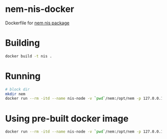 # nem-nis-docker
Dockerfile for [nem nis package](https://nemproject.github.io/)


# Building

```bash
docker build -t nis .
```


# Running

```bash
# block dir
mkdir nem
docker run --rm -itd --name nis-node -v `pwd`/nem:/opt/nem -p 127.0.0.1:7890:7890 nis
```


# Using pre-built docker image

```bash
docker run --rm -itd --name nis-node -v `pwd`/nem:/opt/nem -p 127.0.0.1:7890:7890 mixhq/nem-nis:latest
```
